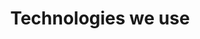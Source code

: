 ---
title: "Technologies we use"
languages: 
- "TypeScript"
- "React / ReactNative"
- "Python"
- "JavaScript"
toto:
- "/typeScript"
- "/react"
- "/python"
- "/javaScript"
---